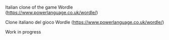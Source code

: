 Italian clone of the game Wordle (https://www.powerlanguage.co.uk/wordle/)

Clone italiano del gioco Wordle (https://www.powerlanguage.co.uk/wordle/)

Work in progress